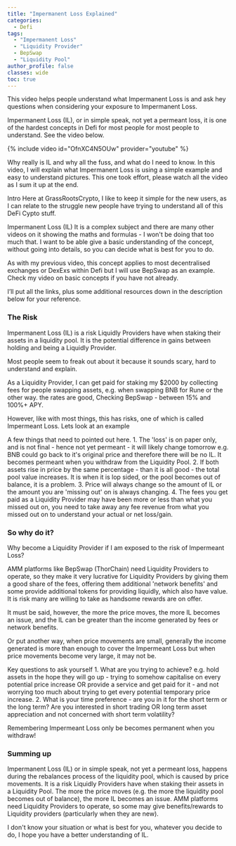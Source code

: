 ```yaml
---
title: "Impermanent Loss Explained"
categories:
  - Defi
tags:
  - "Impermanent Loss"
  - "Liquidity Provider"
  - BepSwap
  - "Liquidity Pool"
author_profile: false
classes: wide
toc: true
---
```

This video helps people understand what Impermanent Loss is and ask hey questions when considering your exposure to Impermanent Loss. 

Impermanent Loss (IL), or in simple speak, not yet a permeant loss, it is one of the hardest concepts in Defi for most people for most people to understand.  See the video below.

{% include video id="OfnXC4N5OUw" provider="youtube" %}

Why really is IL and why all the fuss, and what do I need to know. 
In this video, I will explain what Impermanent Loss is using a simple example and easy to understand pictures. 
This one took effort, please watch all the video as I sum it up at the end. 

Intro
Here at GrassRootsCrypto, I like to keep it simple for the new users, as I can relate to the struggle new people have trying to understand all of this DeFi Cypto stuff.

Impermanent Loss (IL) It is a complex subject and there are many other videos on it showing the maths and formulas - I won't be doing that too much that. 
I want to be able give a basic understanding of the concept, without going into details, so you can decide what is best for you to do.

As with my previous video, this concept applies to most decentralised exchanges or DexExs within Defi but I will use BepSwap as an example. Check my video on basic concepts if you have not already. 

I’ll put all the links, plus some additional resources down in the description below for your reference. 

### The Risk
Impermanent Loss (IL) is a risk Liquidly Providers have when staking their assets in a liquidity pool. It is the potential difference in gains between holding and being a Liquidly Provider. 

Most people seem to freak out about it because it sounds scary, hard to understand and explain.

As a Liquidity Provider, I can get paid for staking my $2000 by collecting fees for people swapping assets, e.g. when swapping BNB for Rune or the other way. the rates are good,  Checking BepSwap - between 15% and 100%+ APY. 

However, like with most things, this has risks, one of which is called Impermeant Loss. Lets look at an example


A few things that need to pointed out here.
	1. The 'loss' is on paper only, and is not final - hence not yet permeant - it will likely change tomorrow e.g. BNB could go back to it's original price and therefore there will be no IL. It becomes permeant when you withdraw from the Liquidity Pool.
	2. If both assets rise in price by the same percentage - than it is all good - the total pool value increases. It is when it is lop sided, or the pool becomes out of balance, it is a problem.
	3. Price will always change so the amount of IL or the amount you are 'missing out' on is always changing. 
	4. The fees you get paid as a Liquidity Provider may have been more or less than what you missed out on, you need to take away any fee revenue from what you missed out on to understand your actual or net loss/gain. 

### So why do it? 

Why become a Liquidity Provider if I am exposed to the risk of Impermeant Loss?

AMM platforms like BepSwap (ThorChain) need Liquidity Providers to operate, so they make it very lucrative for Liquidity Providers by giving them a good share of the fees, offering them additional 'network benefits' and some provide additional tokens for providing liquidly, which also have value. 
It is risk many are willing to take as handsome rewards are on offer. 

It must be said, however, the more the price moves, the more IL becomes an issue, and the IL can be greater than the income generated by fees or network benefits.

Or put another way, when price movements are small, generally the income generated is more than enough to cover the Impermeant Loss but when price movements become very large, it may not be. 

Key questions to ask yourself
	1. What are you trying to achieve? e.g. hold assets in the hope they will go up - trying to somehow capitalise on every potential price increase OR provide a service and get paid for it - and not worrying too much about trying to get every potential temporary price increase.
	2. What is your time preference - are you in it for the short term or the long term? Are you interested in short trading OR long term asset appreciation and not concerned with short term volatility?

Remembering Impermeant Loss only be becomes permanent when you withdraw! 


### Summing up 

Impermanent Loss (IL) or in simple speak, not yet a permeant loss, happens during the rebalances process of the liquidity pool, which is caused by price movements. 
It is a risk Liquidly Providers have when staking their assets in a Liquidity Pool. 
The more the price moves (e.g. the more the liquidity pool becomes out of balance), the more IL becomes an issue. 
AMM platforms need Liquidity Providers to operate, so some may give benefits/rewards to Liquidity providers (particularly when they are new).

I don't know your situation or what is best for you, whatever you decide to do, I hope you have a better understanding of IL.